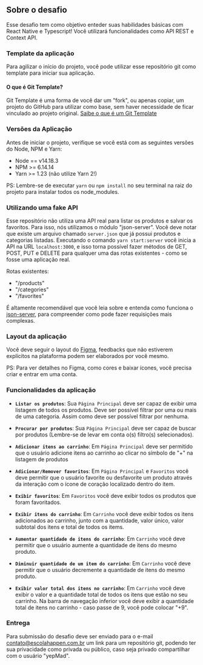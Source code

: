 ## Sobre o desafio

Esse desafio tem como objetivo enteder suas habilidades básicas com React Native e Typescript! Você utilizará funcionalidades como API REST e Context API.

### Template da aplicação
Para agilizar o início do projeto, você pode utilizar esse repositório git como template para iniciar sua aplicação.

#### O que é Git Template?
Git Template é uma forma de você dar um "fork", ou apenas copiar, um projeto do GitHub para utilizar como base, sem haver necessidade de ficar vinculado ao projeto original. [Saibe o que é um Git Template](https://youtu.be/aYYNXK9tt8Y)

### Versões da Aplicação

Antes de iniciar o projeto, verifique se você está com as seguintes versões do Node, NPM e Yarn:

- Node == v14.18.3
- NPM >= 6.14.14
- Yarn >= 1.23 (não utilize Yarn 2!)

PS: Lembre-se de executar `yarn` ou `npm install` no seu terminal na raiz do projeto para instalar todos os node_modules.

### Utilizando uma fake API

Esse repositório não utiliza uma API real para listar os produtos e salvar os favoritos. Para isso, nós utilizamos o módulo "json-server". Você deve notar que existe um arquivo chamado `server.json` que já possui produtos e categorias listadas. Executando o comando `yarn start:server` você inicia a API na URL `localhost:3000`, e isso torna possível fazer métodos de GET, POST, PUT e DELETE para qualquer uma das rotas existentes - como se fosse uma aplicação real.

Rotas existentes:

- "/products"
- "/categories"
- "/favorites"

É altamente recomendável que você leia sobre e entenda como funciona o [json-server](https://github.com/typicode/json-server), para compreender como pode fazer requisições mais complexas.

### Layout da aplicação

Você deve seguir o layout do [Figma](https://www.figma.com/file/9bbq084YJeAYIAv56BtwYf/QuarkShop?node-id=0%3A1), feedbacks que não estiverem explícitos na plataforma podem ser elaborados por você mesmo.

PS: Para ver detalhes no Figma, como cores e baixar ícones, você precisa criar e entrar em uma conta.

### Funcionalidades da aplicação

- **`Listar os produtos`**: Sua `Página Principal` deve ser capaz de exibir uma listagem de todos os produtos. Deve ser possível filtrar por uma ou mais de uma categoria. Assim como deve ser possível filtrar por nenhuma.

- **`Procurar por produtos`**: Sua `Página Principal` deve ser capaz de buscar por produtos (Lembre-se de levar em conta o(s) filtro(s) selecionados).

- **`Adicionar itens ao carrinho`**: Em `Página Principal` deve ser permitido que o usuário adicione itens ao carrinho ao clicar no símbolo de "+" na listagem de produtos

- **`Adicionar/Remover favoritos`**: Em `Página Principal` e `Favoritos` você deve permitir que o usuário favorite ou desfavorite um produto através da interação com o ícone de coração localizado dentro do item.

- **`Exibir favoritos`**: Em `Favoritos` você deve exibir todos os produtos que foram favoritados.

- **`Exibir itens do carrinho`**: Em `Carrinho` você deve exibir todos os itens adicionados ao carrinho, junto com a quantidade, valor único, valor subtotal dos itens e total de todos os items.

- **`Aumentar quantidade de itens do carrinho`**: Em `Carrinho` você deve permitir que o usuário aumente a quantidade de itens do mesmo produto.

- **`Diminuir quantidade de um item do carrinho`**: Em `Carrinho` você deve permitir que o usuário decremente a quantidade de itens do mesmo produto.

- **`Exibir valor total dos itens no carrinho`**: Em `Carrinho` você deve exibir o valor e a quantidade total de todos os itens que estão no seu carrinho. Na barra de navegação inferior você deve exibir a quantidade total de itens no carrinho - caso passe de 9, você pode colocar "+9".

### Entrega

Para submissão do desafio deve ser enviado para o e-mail contato@escolahappen.com.br um link para um repositório git, podendo ter sua privacidade como privada ou público, caso seja privado compartilhar com o usuário "yepMad".
